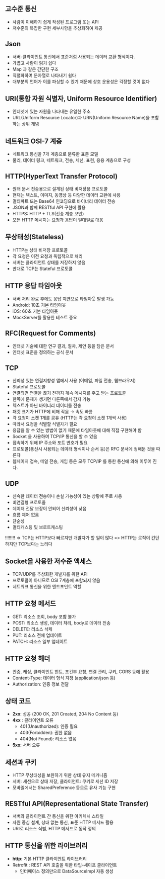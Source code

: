 
## 고수준 통신
- 사람이 이해하기 쉽게 작성된 프로그램 또는 API
- 저수준의 복잡한 구현 세부사항을 추상화하여 제공

## Json
- 서버-클라이언트 통신에서 표준처럼 사용되는 데이터 교환 형식이다.
- 가볍고 사람이 읽기 쉽다
- Map 과 같은 간단한 구조
- 직렬화하여 문자열로 나타내기 쉽다
- 대부분의 언어가 이를 파싱할 수 있기 때문에 상호 운용성은 걱정할 것이 없다

## URI(통합 자원 식별자, Uniform Resource Identifier)
- 인터넷에 있는 자원을 나타내는 유일한 주소
- URL(Uniform Resource Locator)과 URN(Uniform Resource Name)을 포함하는 상위 개념

## 네트워크 OSI-7 계층
- 네트워크 통신을 7개 계층으로 분류한 표준 모델
- 물리, 데이터 링크, 네트워크, 전송, 세션, 표현, 응용 계층으로 구성

## HTTP(HyperText Transfer Protocol)
- 원래 문서 전송용으로 설계된 상태 비저장용 프로토콜
- 현재는 텍스트, 이미지, 동영상 등 다양한 데이터 교환에 사용
- 멀티파트 또는 Base64 인코딩으로 바이너리 데이터 전송
- JSON과 함께 RESTful API 구현에 활용
- HTTPS: HTTP + TLS(전송 계층 보안)
- 모든 HTTP 메시지는 요청과 응답이 일대일로 대응

## 무상태성(Stateless)
- HTTP는 상태 비저장 프로토콜
- 각 요청은 이전 요청과 독립적으로 처리
- 서버는 클라이언트 상태를 저장하지 않음
- 반대로 TCP는 Stateful 프로토콜

## HTTP 응답 타임아웃
- 서버 처리 완료 후에도 응답 지연으로 타임아웃 발생 가능
- Android: 10초 기본 타임아웃
- iOS: 60초 기본 타임아웃
- MockServer를 활용한 테스트 중요

## RFC(Request for Comments)
- 인터넷 기술에 대한 연구 결과, 절차, 제안 등을 담은 문서
- 인터넷 표준을 정의하는 공식 문서

## TCP
- 신뢰성 있는 연결지향성 앱에서 사용 (이메일, 파일 전송, 웹브라우저)
- Stateful 프로토콜
- 연결되면 연결을 끊기 전까지 계속 메시지를 주고 받는 프로토콜
- 한쪽에 문제가 생기면 다른쪽에서 감지 가능
- 텍스트가 아닌 바이너리 데이터를 전송
- 패킷 크기가 HTTP에 비해 작음 → 속도 빠름
- 각 요청이 소켓 1개를 공유 (HTTP는 각 요청이 소켓 1개씩 사용)
- 따라서 요청을 식별할 식별자가 필요
- 응답을 알 수 있는 방법이 없기 때문에 타임아웃에 대해 직접 구현해야 함
- Socket 을 사용하여 TCP/IP 통신을 할 수 있음
- 접속하기 위해 IP 주소와 포트 번호가 필요
- 프로토콜(통신시 사용되는 데이터 형식이나 순서 등)은 RFC 문서에 정해둔 것을 따른다
- 웹페이지 접속, 메일 전송, 게임 등은 모두 TCP/IP 를 통한 통신에 의해 이루어 진다.

## UDP
- 신속한 데이터 전송이나 손실 가능성이 있는 상황에 주로 사용
- 비연결형 프로토콜
- 데이터 전달 보장이 안되어 신뢰성이 낮음
- 흐름 제어 없음
- 단순성
- 멀티캐스팅 및 브로트캐스팅

‼️‼️‼️‼️
=> TCP는 HTTP보다 빠르지만 개발자가 할 일이 많다
=> HTTP는 로직이 간단하지만 TCP보다는 느리다

## Socket을 사용한 저수준 액세스
- TCP/UDP를 추상화한 개발자를 위한 API
- 프로토콜이 아니므로 OSI 7계층에 포함되지 않음
- 네트워크 통신을 위한 엔드포인트 역할

## HTTP 요청 메서드
- GET: 리소스 조회, body 포함 불가
- POST: 리소스 생성, 데이터 처리, body로 데이터 전송
- DELETE: 리소스 삭제
- PUT: 리소스 전체 업데이트
- PATCH: 리소스 일부 업데이트

## HTTP 요청 헤더
- 인증, 캐싱, 클라이언트 힌트, 조건부 요청, 연결 관리, 쿠키, CORS 등에 활용
- Content-Type: 데이터 형식 지정 (application/json 등)
- Authorization: 인증 정보 전달

## 상태 코드
- **2xx**: 성공 (200 OK, 201 Created, 204 No Content 등)
- **4xx**
  : 클라이언트 오류
  - 401(Unauthorized): 인증 필요
  - 403(Forbidden): 권한 없음
  - 404(Not Found): 리소스 없음
- **5xx**: 서버 오류

## 세션과 쿠키
- HTTP 무상태성을 보완하기 위한 상태 유지 메커니즘
- 서버: 세션으로 상태 저장, 클라이언트: 쿠키로 세션 ID 저장
- 모바일에서는 SharedPreference 등으로 유사 기능 구현

## RESTful API(Representational State Transfer)
- 서버와 클라이언트 간 통신을 위한 아키텍처 스타일
- 자원 중심 설계, 상태 없는 통신, 표준 HTTP 메서드 활용
- URI로 리소스 식별, HTTP 메서드로 동작 정의

## HTTP 통신을 위한 라이브러리
- **http**: 기본 HTTP 클라이언트 라이브러리
- Retrofit
  : REST API 호출을 위한 타입-세이프 클라이언트
  - 인터페이스 정의만으로 DataSourceImpl 자동 생성
